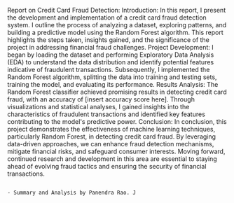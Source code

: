 Report on Credit Card Fraud Detection:
Introduction: In this report, I present the development and implementation of a credit card fraud detection system. I outline the process of analyzing a dataset, exploring patterns, and building a predictive model using the Random Forest algorithm. This report highlights the steps taken, insights gained, and the significance of the project in addressing financial fraud challenges.
Project Development: I began by loading the dataset and performing Exploratory Data Analysis (EDA) to understand the data distribution and identify potential features indicative of fraudulent transactions. Subsequently, I implemented the Random Forest algorithm, splitting the data into training and testing sets, training the model, and evaluating its performance.
Results Analysis: The Random Forest classifier achieved promising results in detecting credit card fraud, with an accuracy of [insert accuracy score here]. Through visualizations and statistical analyses, I gained insights into the characteristics of fraudulent transactions and identified key features contributing to the model's predictive power.
Conclusion: In conclusion, this project demonstrates the effectiveness of machine learning techniques, particularly Random Forest, in detecting credit card fraud. By leveraging data-driven approaches, we can enhance fraud detection mechanisms, mitigate financial risks, and safeguard consumer interests. Moving forward, continued research and development in this area are essential to staying ahead of evolving fraud tactics and ensuring the security of financial transactions.

                                                                                                                          - Summary and Analysis by Panendra Rao. J
 
